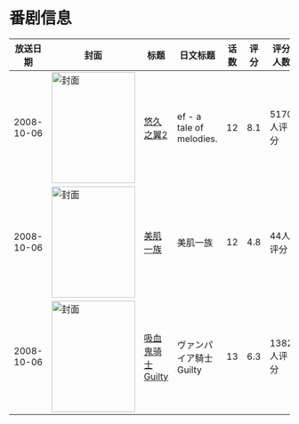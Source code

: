 # 番剧信息

|放送日期|封面|标题|日文标题|话数|评分|评分人数|
|---|---|---|---|---|---|---|
|2008-10-06|<img src="https://lain.bgm.tv/pic/cover/c/84/d2/1029_Zc2U6.jpg" alt="封面" style="width:150px;height:200px;object-fit:cover;">|[悠久之翼2](https://bangumi.tv/subject/1029)|ef - a tale of melodies.|12|8.1|5170人评分|
|2008-10-06|<img src="https://lain.bgm.tv/pic/cover/c/98/c7/1968_gPu9u.jpg" alt="封面" style="width:150px;height:200px;object-fit:cover;">|[美肌一族](https://bangumi.tv/subject/1968)|美肌一族|12|4.8|44人评分|
|2008-10-06|<img src="https://lain.bgm.tv/pic/cover/c/de/73/1971_573M3.jpg" alt="封面" style="width:150px;height:200px;object-fit:cover;">|[吸血鬼骑士 Guilty](https://bangumi.tv/subject/1971)|ヴァンパイア騎士 Guilty|13|6.3|1382人评分|
